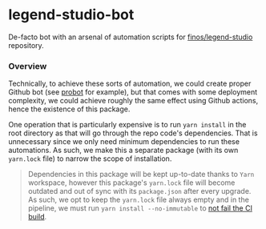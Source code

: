 # legend-studio-bot

De-facto bot with an arsenal of automation scripts for [finos/legend-studio](https://github.com/finos/legend-studio) repository.

### Overview

Technically, to achieve these sorts of automation, we could create proper Github bot (see [probot](https://github.com/probot/probot) for example), but that comes with some deployment complexity, we could achieve roughly the same effect using Github actions, hence the existence of this package.

One operation that is particularly expensive is to run `yarn install` in the root directory as that will go through the repo code's dependencies. That is unnecessary since we only need minimum dependencies to run these automations. As such, we make this a separate package (with its own `yarn.lock` file) to narrow the scope of installation.

> Dependencies in this package will be kept up-to-date thanks to `Yarn` workspace, however this package's `yarn.lock` file will become outdated and out of sync with its `package.json` after every upgrade. As such, we opt to keep the `yarn.lock` file always empty and in the pipeline, we must run `yarn install --no-immutable` to [not fail the CI build](https://github.com/yarnpkg/berry/discussions/3486).
